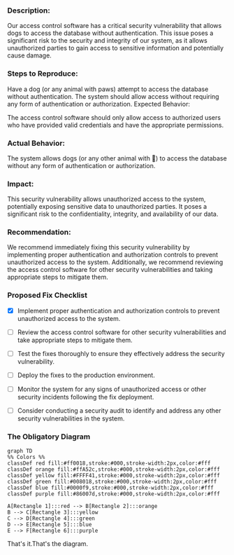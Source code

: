 ### Description:

Our access control software has a critical security vulnerability that allows dogs to access the database without authentication. This issue poses a significant risk to the security and integrity of our system, as it allows unauthorized parties to gain access to sensitive information and potentially cause damage.

### Steps to Reproduce:

Have a dog (or any animal with paws) attempt to access the database without authentication.
The system should allow access without requiring any form of authentication or authorization.
Expected Behavior:

The access control software should only allow access to authorized users who have provided valid credentials and have the appropriate permissions.

### Actual Behavior:

The system allows dogs (or any other animal with 🐾) to access the database without any form of authentication or authorization.

### Impact:

This security vulnerability allows unauthorized access to the system, potentially exposing sensitive data to unauthorized parties. It poses a significant risk to the confidentiality, integrity, and availability of our data.

### Recommendation:

We recommend immediately fixing this security vulnerability by implementing proper authentication and authorization controls to prevent unauthorized access to the system. Additionally, we recommend reviewing the access control software for other security vulnerabilities and taking appropriate steps to mitigate them.

### Proposed Fix Checklist

- [x] Implement proper authentication and authorization controls to prevent unauthorized access to the system.
- [ ] Review the access control software for other security vulnerabilities and take appropriate steps to mitigate them.
- [ ] Test the fixes thoroughly to ensure they effectively address the security vulnerability.
- [ ] Deploy the fixes to the production environment.
- [ ] Monitor the system for any signs of unauthorized access or other security incidents following the fix deployment.
- [ ] Consider conducting a security audit to identify and address any other security vulnerabilities in the system.



### The Obligatory Diagram

```mermaid
graph TD
%% Colors %%
classDef red fill:#ff0018,stroke:#000,stroke-width:2px,color:#fff
classDef orange fill:#ffA52c,stroke:#000,stroke-width:2px,color:#fff
classDef yellow fill:#FFFF41,stroke:#000,stroke-width:2px,color:#fff
classDef green fill:#008018,stroke:#000,stroke-width:2px,color:#fff
classDef blue fill:#0000f9,stroke:#000,stroke-width:2px,color:#fff
classDef purple fill:#86007d,stroke:#000,stroke-width:2px,color:#fff

A[Rectangle 1]:::red --> B[Rectangle 2]:::orange
B --> C[Rectangle 3]:::yellow
C --> D[Rectangle 4]:::green
D --> E[Rectangle 5]:::blue
E --> F[Rectangle 6]:::purple

```

That's it.That's the diagram.
